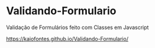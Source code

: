 # Validando-Formulario

Validação de Formulários feito com Classes em Javascript

https://kaiofontes.github.io/Validando-Formulario/
